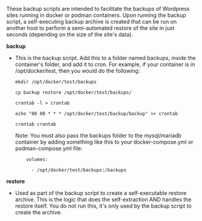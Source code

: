 These backup scripts are intended to facilitate the backups of Wordpress sites running in docker or podman containers.   Upon running the backup script, a self-executing backup archive is created that can be run on another host to perform a semi-automated restore of the site in just seconds (depending on the size of the site's data).

**backup**

* This is the backup script. Add this to a folder named backups, inside the container's folder, and add it to cron. For example, if your container is in /opt/docker/test, then you would do the following:

    `mkdir /opt/docker/test/backups`
  
    `cp backup restore /opt/docker/test/backups/`

    `crontab -l > crontab`

    `echo "00 00 * * * /opt/docker/test/backup/backup" >> crontab`

    `crontab crontab`

  Note: You must also pass the backups folder to the mysql/mariadb container by adding something like this to your docker-compose.yml or podman-compose.yml file:

  `    volumes:`

  `      - /opt/docker/test/backups:/backups`

**restore**

* Used as part of the backup script to create a self-executable restore archive. This is the logic that does the self-extraction AND handles the restore itself.  You do not run this, it's only used by the backup script to create the archive.
